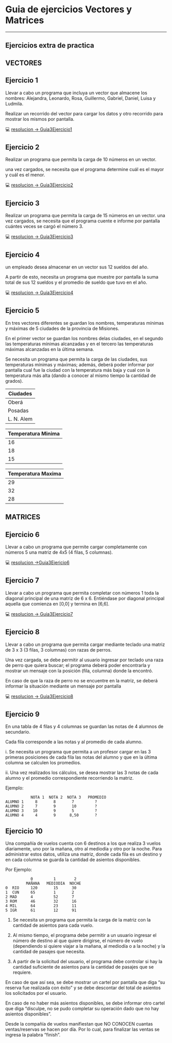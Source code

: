 # Guia de ejercicios Vectores y Matrices

---

## Ejercicios extra de practica

## VECTORES

##  Ejercicio 1

Llevar a cabo un programa que incluya un vector que almacene los nombres: Alejandra, Leonardo, Rosa, Guillermo, Gabriel, Daniel, Luisa y Ludmila.

Realizar un recorrido del vector para cargar los datos y otro recorrido para mostrar los mismos por pantalla.

:computer: [resolucion -> Guia3Ejercicio1](https://github.com/eugenia1984/diploUTNVM-PoloTIC-SiliconMisiones-Java/tree/main/polotic_siliconmisiones/guia3_vectores_matrices/Guia3Ejercicio1)


##  Ejercicio 2

Realizar un programa que permita la carga de 10 números en un vector.

una vez cargados, se necesita que el programa determine cuál es el mayor y cuál es el menor.

:computer: [resolucion -> Guia3Ejercicio2](https://github.com/eugenia1984/diploUTNVM-PoloTIC-SiliconMisiones-Java/tree/main/polotic_siliconmisiones/guia3_vectores_matrices/Guia3Ejercicio2)


##  Ejercicio 3

Realizar un programa que permita la carga de 15 números en un vector. una vez cargados, se necesita que el programa cuente e informe por pantalla cuántes veces se cargó el número 3.

:computer: [resolucion -> Guia3Ejercicio3](https://github.com/eugenia1984/diploUTNVM-PoloTIC-SiliconMisiones-Java/tree/main/polotic_siliconmisiones/guia3_vectores_matrices/Guia3Ejercicio3)


##  Ejercicio 4

un empleado desea almacenar en un vector sus 12 sueldos del año.

A partir de esto, necesita un programa que muestre por pantalla la suma total de sus 12 sueldos y el promedio de sueldo que tuvo en el año.

:computer: [resolucion -> Guia3Ejercicio4](https://github.com/eugenia1984/diploUTNVM-PoloTIC-SiliconMisiones-Java/tree/main/polotic_siliconmisiones/guia3_vectores_matrices/Guia3Ejercicio4)

## Ejercicio 5

En tres vectores diferentes se guardan los nombres, temperaturas mínimas y máximas de 5 ciudades de la provincia de Misiones. 

En el primer vector se guardan los nombres delas ciudades, en el segundo las temperaturas mínimas alcanzadas y en el tercero las temperaturas máximas alcanzadas en la última semana. 

Se necesita un programa que permita la carga de las ciudades, sus temperaturas mínimas y máximas; además, deberá poder informar por pantalla cual fue la ciudad con la temperatura más baja y cual con la temperatura más alta (dando a conocer al mismo tiempo la cantidad de grados).

| Ciudades |
| -------- |
| Oberá |
| Posadas |
| L. N. Alem |


| Temperatura Minima |
| ----------- |
| 16 |
| 18 |
| 15 |

| Temperatura Maxima |
| ------------------ |
| 29 |
| 32 |
| 28 |

## MATRICES


## Ejercicio 6

Llevar a cabo un programa que permite cargar completamente con números 5 una matriz de 4x5 (4 filas, 5 columnas).

:computer: [resolucion ->Guia3Ejericio6](https://github.com/eugenia1984/diploUTNVM-PoloTIC-SiliconMisiones-Java/tree/main/polotic_siliconmisiones/guia3_vectores_matrices/Guia3Ejericio6)


## Ejercicio 7

Llevar a cabo un programa que permita completar con números 1 toda la diagonal principal de una matriz de 6 x 6. Entiéndase por diagonal principal aquella que comienza en [0,0] y termina en [6,6].

:computer: [resolucion -> Guia3Ejercicio7](https://github.com/eugenia1984/diploUTNVM-PoloTIC-SiliconMisiones-Java/tree/main/polotic_siliconmisiones/guia3_vectores_matrices/Guia3Ejercicio7)


## Ejercicio 8

Llevar a cabo un programa que permita cargar mediante teclado una matriz de 3 x 3 (3 filas, 3 columnas) con razas de perros. 

Una vez cargada, se debe permitir al usuario ingresar por teclado una raza de perro que quiera buscar; el programa deberá poder encontrarla y mostrar un mensaje con la posición (fila, columna) donde la encontró. 

En caso de que la raza de perro no se encuentre en la matriz, se deberá informar la situación mediante un mensaje por pantalla

:computer: [resolucion -> Guia3Ejercicio8](https://github.com/eugenia1984/diploUTNVM-PoloTIC-SiliconMisiones-Java/tree/main/polotic_siliconmisiones/guia3_vectores_matrices/Guia3Ejercicio8)


## Ejercicio 9

En una tabla de 4 filas y 4 columnas se guardan las notas de 4 alumnos de secundario.

Cada fila corresponde a las notas y al promedio de cada alumno.

i. Se necesita un programa que permita a un profesor cargar en las 3 primeras posiciones de cada fila las notas del alumno y que en la última columna se calculen los promedios.

ii. Una vez realizados los cálculos, se desea mostrar las 3 notas de cada alumno y el promedio correspondiente recorriendo la matriz. 

Ejemplo:

```
           NOTA 1  NOTA 2  NOTA 3   PROMEDIO
ALUMNO 1     8       8       7         ?
ALUMNO 2     7       9       10        ?
ALUMNO 3    10       9       5         ?
ALUMNO 4     4       9      8,50       ?
```

## Ejercicio 10

Una compañía de vuelos cuenta con 6 destinos a los que realiza 3 vuelos diariamente, uno por la mañana, otro al mediodía y otro por la noche. Para administrar estos datos, utiliza una matriz, donde cada fila es un destino y en cada columna se  guarda la cantidad de asientos disponibles. 

Por Ejemplo:

```
           0         1        2
         MAÑANA   MEDIODIA  NOCHE
0  RIO     120       15      30
1  CUN     65        1       2
2 MAD      4         52      7
3 ROM      46        32      16
4 MIL      64        23      11
5 IGR      61        12      91

```

1) Se necesita un programa que permita la carga de la matriz con la cantidad de asientos para cada vuelo.

2) Al mismo tiempo, el programa debe permitir a un usuario ingresar el número de destino al que quiere dirigirse, el número de vuelo (dependiendo si quiere viajar a la  mañana, al mediodía o a la noche) y la cantidad de pasajes que necesita.

3) A partir de la solicitud del usuario, el programa debe controlar si hay la cantidad suficiente de asientos para la cantidad de pasajes que se requiere. 

En caso de que así sea, se debe mostrar un cartel por pantalla que diga “su reserva fue realizada con éxito” y se debe descontar del total de asientos los solicitados por el usuario. 

En caso de no haber más asientos disponibles, se debe informar otro cartel que diga “disculpe, no se pudo completar su operación dado que no hay asientos disponibles”.


Desde la compañía de vuelos manifiestan que NO CONOCEN cuantas ventas/reservas se
hacen por día. Por lo cual, para finalizar las ventas se ingresa la palabra “finish”.
